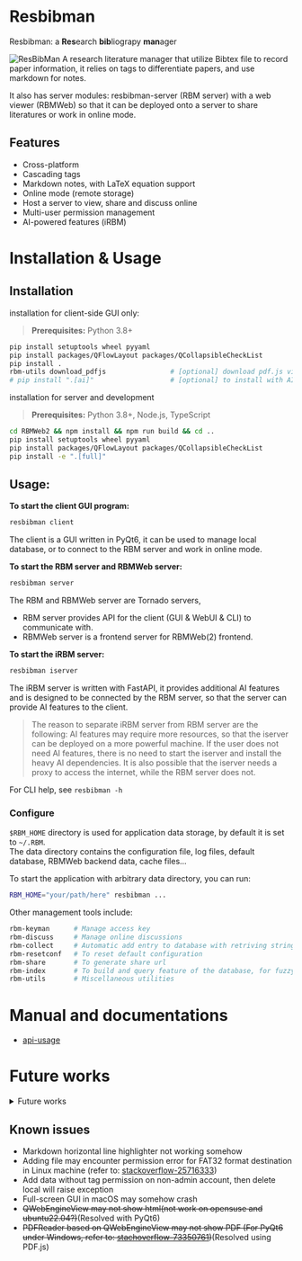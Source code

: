 # Resbibman 
Resbibman: a **Res**earch **bib**liograpy **man**ager

<!--![ResBibMan](./resbibman/docs/imgs/ResBibMan.png)-->
<!--![ResBibMan](./resbibman/docs/imgs/mainWindow.png)-->
![ResBibMan](http://limengxun.com/files/imgs/resbibman.png)
A research literature manager that utilize Bibtex file to record paper information, 
it relies on tags to differentiate papers, and use markdown for notes.

It also has server modules: resbibman-server (RBM server) with a web viewer (RBMWeb) so that it can be deployed onto a server to share literatures or work in online mode.

[comment]: <> (## distribution)

[comment]: <> (`python setup.py bdist_wheel --universal`)

## Features
* Cross-platform
* Cascading tags  
* Markdown notes, with LaTeX equation support
* Online mode (remote storage)
* Host a server to view, share and discuss online
* Multi-user permission management
* AI-powered features (iRBM)

# Installation & Usage
## Installation
installation for client-side GUI only:
> **Prerequisites:**  Python 3.8+
```bash
pip install setuptools wheel pyyaml
pip install packages/QFlowLayout packages/QCollapsibleCheckList
pip install .
rbm-utils download_pdfjs                # [optional] download pdf.js viewer to view pdf inside resbibman
# pip install ".[ai]"                   # [optional] to install with AI dependencies
```
installation for server and development
> **Prerequisites:**  Python 3.8+, Node.js, TypeScript
```bash
cd RBMWeb2 && npm install && npm run build && cd ..
pip install setuptools wheel pyyaml
pip install packages/QFlowLayout packages/QCollapsibleCheckList
pip install -e ".[full]"
```

<!-- ### Docker deployment <span style="color:red">[outdated]</span>
<span style="color:blue">To be revised...</span>   
Instead of manual installation, The the RBMWeb server can be deployed via docker,   

You need to edit `docker-compose.yml` to change port and mount point mapping, then execute the following commands to start:
```bash
# update docker container if it's not been built
docker-compose build
# run
docker-compose up
```
To manage access key (for usage see: `rbm-keyman -h`):
```bash
docker exec resbibman rbm-keyman ...
``` -->

## Usage:
**To start the client GUI program:**
```bash
resbibman client
```
The client is a GUI written in PyQt6, it can be used to manage local database, or to connect to the RBM server and work in online mode.

**To start the RBM server and RBMWeb server:**
```bash
resbibman server
```
The RBM and RBMWeb server are Tornado servers,   
- RBM server provides API for the client (GUI & WebUI & CLI) to communicate with.
- RBMWeb server is a frontend server for RBMWeb(2) frontend.

**To start the iRBM server:**
```bash
resbibman iserver
```
The iRBM server is written with FastAPI, it provides additional AI features and is designed to be connected by the RBM server, so that the server can provide AI features to the client.  
> The reason to separate iRBM server from RBM server are the following:
>  AI features may require more resources, so that the iserver can be deployed on a more powerful machine. If the user does not need AI features, there is no need to start the iserver and install the heavy AI dependencies.
>  It is also possible that the iserver needs a proxy to access the internet, while the RBM server does not.  


For CLI help, see `resbibman -h`  


### Configure
`$RBM_HOME` directory is used for application data storage, by default it is set to `~/.RBM`.  
The data directory contains the configuration file, log files, default database, RBMWeb backend data, cache files...  

To start the application with arbitrary data directory, you can run: 
```bash
RBM_HOME="your/path/here" resbibman ...
```

Other management tools include: 

```bash
rbm-keyman      # Manage access key
rbm-discuss     # Manage online discussions
rbm-collect     # Automatic add entry to database with retriving string
rbm-resetconf   # To reset default configuration
rbm-share       # To generate share url
rbm-index       # To build and query feature of the database, for fuzzy search
rbm-utils       # Miscellaneous utilities
```

# Manual and documentations
- [api-usage](resbibman/docs/api.md)


# Future works

<details>
<summary> Future works</summary>

## Todo list

- [x] To use TableView of the selection panel
- [x] PDF cover preview
- [x] Change bib
- [x] Use cache to accelerate pdf preview
- [x] Better way to define time-modified
- [x] Online discussion / View comments online (Use sqlite to save discussion on server side)
- [x] Markdown LaTeX equation support
- [x] Export database
- [x] Better font size
- [x] Other citation format convert to bibtex
- [x] Key-user relation, mandatory tags
- [x] Server search
- [x] Related works
- [ ] Reading time
- [ ] Dashboard page
- [ ] Within software cross-reference
- [ ] Redirect some logging to status bar
- [ ] Pdf compression - [reference?](https://blog.csdn.net/xinRCNN/article/details/113273463)
- [ ] ~~ User info, associate each user with a key in rbm-keyman ~~

In query widget while importing articles:  

- [x] Add copy from template button
- [x] Other bibtex template
- [x] Other format convert to bibtex
- [ ] Format check

In file selector:

- [x] Add search bar
- [x] Multiple selection
- [x] Right click: export, export bib, delete
- [x] Right click: open url, free local

Main window:
- [x] Refresh button

settings:

Tags:
- [x] Right click: rename; delete;
- [x] Sub-tags (Cascading tags / Nested tags)

Refractor:
- [ ] Move more methods into core classes

rbm-collect:
- [ ] web
- [ ] medRxiv
- [ ] bioRxiv
- [ ] PMID

### Long time goals

- [ ] Relation graph
- [ ] ~~Language support~~

<!-- ## Ideas: -->
<!-- QRunnable for multithreading -->
<!--  -->

</details>

## Known issues

<!-- * May crash when changing selection (caused by auto saving) -->
* Markdown horizontal line highlighter not working somehow
* Adding file may encounter permission error for FAT32 format destination in Linux machine (refer to: [stackoverflow-25716333](https://stackoverflow.com/questions/25716333/))
* Add data without tag permission on non-admin account, then delete local will raise exception
* Full-screen GUI in macOS may somehow crash
* ~~QWebEngineView may not show html(not work on opensuse and ubuntu22.04?)~~(Resolved with PyQt6)
* ~~PDFReader based on QWebEngineView may not show PDF (For PyQt6 under Windows, refer to: [stachoverflow-73350761](https://stackoverflow.com/questions/73350761/))~~(Resolved using PDF.js)

<!-- ## Credits:
https://github.com/google/material-design-icons   
https://mozilla.github.io/pdf.js/   -->
<!-- https://github.com/MathJax/MathJax   -->
